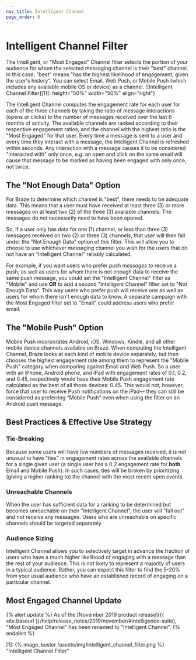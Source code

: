 ```yaml
---
nav_title: Intelligent Channel
page_order: 0
---
```


# Intelligent Channel Filter
The Intelligent, or "Most Engaged" Channel filter selects the portion of your audience for whom the selected messaging channel is their "best" channel. In this case, "best" means "has the highest likelihood of engagement, given the user's history". You can select Email, Web Push, or Mobile Push (which includes any available mobile OS or device) as a channel.
![Intelligent Channel Filter][1]{: height="50%" width="50%" align="right"}

The Intelligent Channel computes the engagement rate for each user for each of the three channels by taking the ratio of message interactions (opens or clicks) to the number of messages received over the last 6 months of activity. The available channels are ranked according to their respective engagement ratios, and the channel with the highest ratio is the "Most Engaged" for that user. Every time a message is sent to a user and every time they interact with a message, the Intelligent Channel is refreshed within seconds. Any interaction with a message causes it to be considered "interacted with" only once, e.g. an open and click on the same email will cause that message to be marked as having been engaged with only once, not twice.

## The "Not Enough Data" Option

For Braze to determine which channel is "best", there needs to be adequate data. This means that a user must have received at least three (3) or more messages on at least two (2) of the three (3) available channels. The messages do not necessarily need to have been opened.

So, if a user only has data for one (1) channel, or less than three (3) messages received on two (2) or three (3) channels, that user will then fall under the "Not Enough Data" option of this filter. This will allow you to choose to use whichever messaging channel you wish for the users that do not have an "Intelligent Channel" reliably calculated.

For example, if you want users who prefer _push messages_ to receive a push, as well as users for whom there is not enough data to receive the same push message, you could set the "Intelligent Channel" filter as "Mobile" and use __OR__ to add a second "Intelligent Channel" filter set to "Not Enough Data". This way users who prefer push will receive one as well as users for whom there isn't enough data to know. A separate campaign with the Most Engaged filter set to "Email" could address users who prefer email.

## The "Mobile Push" Option

Mobile Push incorporates Android, iOS, Windows, Kindle, and all other mobile device channels available on Braze. When computing the Intelligent Channel, Braze looks at each kind of mobile device separately, but then chooses the highest engagement rate among them to represent the "Mobile Push" category when comparing against Email and Web Push. So a user with an iPhone, Android phone, and iPad with engagement rates of 0.1, 0.2, and 0.45, respectively would have their Mobile Push engagement rate calculated as the best of all those devices: 0.45. This would not, however, force that user to receive Push notifications on the iPad— they can still be considered as preferring “Mobile Push” even when using the filter on an Android push message.

## Best Practices & Effective Use Strategy

### Tie-Breaking

Because some users will have low numbers of messages received, it is not unusual to have "ties" in engagement rates across the available channels for a single given user (a single user has a 0.2 engagement rate for __both__ Email and Mobile Push). In such cases, ties will be broken by prioritizing (giving a higher ranking to) the channel with the most recent open events.

### Unreachable Channels

When the user has sufficient data for a ranking to be determined but becomes unreachable on their "Intelligent Channel", the user will "fall out" and not receive any messages. Users who are unreachable on specific channels should be targeted separately.

### Audience Sizing

Intelligent Channel allows you to selectively target in advance the fraction of users who have a much higher likelihood of engaging with a message than the rest of your audience. This is not likely to represent a majority of users in a typical audience. Rather, you can expect this filter to find the 5-20% from your usual audience who have an established record of engaging on a particular channel.

## Most Engaged Channel Update

{% alert update %}
As of the [November 2019 product release]({{ site.baseurl }}/help/release_notes/2019/november/#intelligence-suite), "Most Engaged Channel" has been renamed to "Intelligent Channel".
{% endalert %}


[1]: {% image_buster /assets/img/intelligent_channel_filter.png %} "Intelligent Channel Filter"

